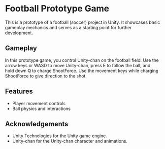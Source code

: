 # Football Prototype Game

This is a prototype of a football (soccer) project in Unity. It showcases basic gameplay mechanics and serves as a starting point for further development.

## Gameplay

In this prototype game, you control Unity-chan on the football field. Use the arrow keys or WASD to move Unity-chan, press E to follow the ball, and hold down Q to charge ShootForce. Use the movement keys while charging ShootForce to give direction to the shot.

## Features

- Player movement controls
- Ball physics and interactions

## Acknowledgements

- Unity Technologies for the Unity game engine.
- Unity-chan for the Unity-chan character and animations.
